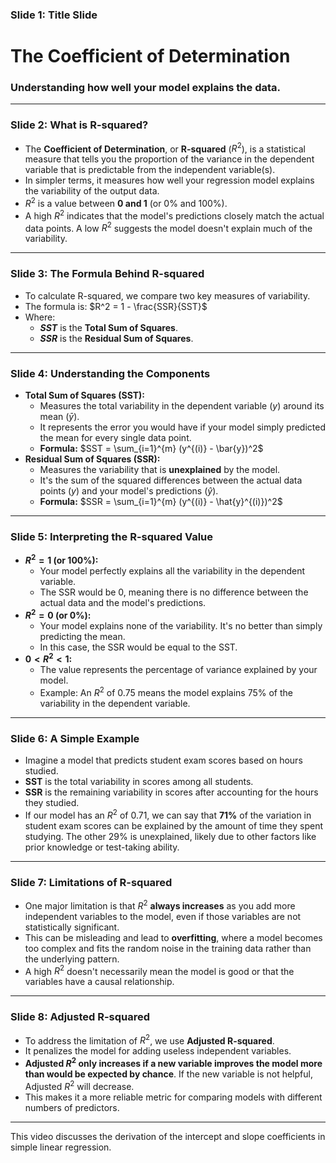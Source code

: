 ### Slide 1: Title Slide

# The Coefficient of Determination
### Understanding how well your model explains the data.

---

### Slide 2: What is R-squared?

* The **Coefficient of Determination**, or **R-squared** ($R^2$), is a statistical measure that tells you the proportion of the variance in the dependent variable that is predictable from the independent variable(s).
* In simpler terms, it measures how well your regression model explains the variability of the output data.
* $R^2$ is a value between **0 and 1** (or 0% and 100%).
* A high $R^2$ indicates that the model's predictions closely match the actual data points. A low $R^2$ suggests the model doesn't explain much of the variability.

---

### Slide 3: The Formula Behind R-squared

* To calculate R-squared, we compare two key measures of variability.
* The formula is:
    $R^2 = 1 - \frac{SSR}{SST}$
* Where:
    * **$SST$** is the **Total Sum of Squares**.
    * **$SSR$** is the **Residual Sum of Squares**.

---

### Slide 4: Understanding the Components

* **Total Sum of Squares (SST):**
    * Measures the total variability in the dependent variable ($y$) around its mean ($\bar{y}$).
    * It represents the error you would have if your model simply predicted the mean for every single data point.
    * **Formula:** $SST = \sum_{i=1}^{m} (y^{(i)} - \bar{y})^2$
* **Residual Sum of Squares (SSR):**
    * Measures the variability that is **unexplained** by the model.
    * It's the sum of the squared differences between the actual data points ($y$) and your model's predictions ($\hat{y}$).
    * **Formula:** $SSR = \sum_{i=1}^{m} (y^{(i)} - \hat{y}^{(i)})^2$

---

### Slide 5: Interpreting the R-squared Value

* **$R^2 = 1$ (or 100%):**
    * Your model perfectly explains all the variability in the dependent variable.
    * The SSR would be 0, meaning there is no difference between the actual data and the model's predictions.
* **$R^2 = 0$ (or 0%):**
    * Your model explains none of the variability. It's no better than simply predicting the mean.
    * In this case, the SSR would be equal to the SST.
* **$0 < R^2 < 1$:**
    * The value represents the percentage of variance explained by your model.
    * Example: An $R^2$ of 0.75 means the model explains 75% of the variability in the dependent variable.

---

### Slide 6: A Simple Example

* Imagine a model that predicts student exam scores based on hours studied.
* **SST** is the total variability in scores among all students.
* **SSR** is the remaining variability in scores after accounting for the hours they studied.
* If our model has an $R^2$ of 0.71, we can say that **71%** of the variation in student exam scores can be explained by the amount of time they spent studying. The other 29% is unexplained, likely due to other factors like prior knowledge or test-taking ability.

---

### Slide 7: Limitations of R-squared

* One major limitation is that $R^2$ **always increases** as you add more independent variables to the model, even if those variables are not statistically significant.
* This can be misleading and lead to **overfitting**, where a model becomes too complex and fits the random noise in the training data rather than the underlying pattern.
* A high $R^2$ doesn't necessarily mean the model is good or that the variables have a causal relationship.

---

### Slide 8: Adjusted R-squared

* To address the limitation of $R^2$, we use **Adjusted R-squared**.
* It penalizes the model for adding useless independent variables.
* **Adjusted $R^2$ only increases if a new variable improves the model more than would be expected by chance**. If the new variable is not helpful, Adjusted $R^2$ will decrease.
* This makes it a more reliable metric for comparing models with different numbers of predictors.

---
This video discusses the derivation of the intercept and slope coefficients in simple linear regression.